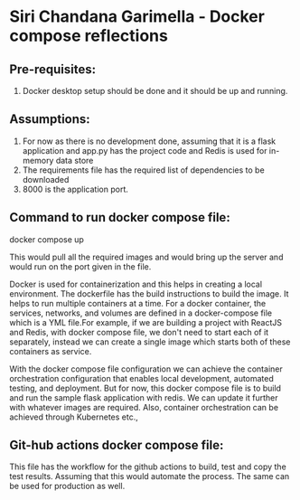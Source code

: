 # Siri Chandana Garimella - Docker compose reflections

## Pre-requisites:
1. Docker desktop setup should be done and it should be up and running.

## Assumptions:
1. For now as there is no development done, assuming that it is a flask application and app.py has the project code and Redis is used for in-memory data store
2. The requirements file has the required list of dependencies to be downloaded
3. 8000 is the application port.

## Command to run docker compose file:
 docker compose up
 
 This would pull all the required images and would bring up the server and would run on the port given in the file.

 Docker is used for containerization and this helps in creating a local environment. The dockerfile has the build instructions to build the image.  It helps to run multiple containers at a time. For a docker container, the services, networks, and volumes are defined in a docker-compose file which is a YML file.For example, if we are building a project with ReactJS and Redis, with docker compose file, we don't need to start each of it separately, instead we can create a single image which starts both of these containers as service.

With the docker compose file configuration we can achieve the container orchestration configuration that enables local development, automated testing, and deployment. But for now, this docker compose file is to build and run the sample flask application with redis. We can update it further with whatever images are required. Also, container orchestration can be achieved through Kubernetes etc.,

## Git-hub actions docker compose file:
This file has the workflow for the github actions to build, test and copy the test results. Assuming that this would automate the process. The same can be used for production as well.




